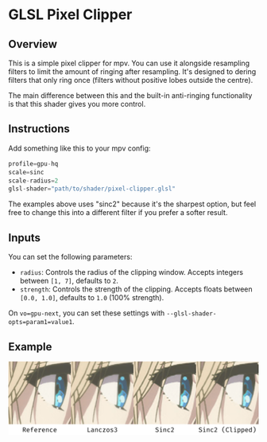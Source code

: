 # GLSL Pixel Clipper

## Overview
This is a simple pixel clipper for mpv. You can use it alongside resampling filters to limit the amount of ringing after resampling. It's designed to dering filters that only ring once (filters without positive lobes outside the centre).

The main difference between this and the built-in anti-ringing functionality is that this shader gives you more control.

## Instructions
Add something like this to your mpv config:
```c
profile=gpu-hq
scale=sinc
scale-radius=2
glsl-shader="path/to/shader/pixel-clipper.glsl"
```
The examples above uses "sinc2" because it's the sharpest option, but feel free to change this into a different filter if you prefer a softer result.

## Inputs
You can set the following parameters:
- `radius`: Controls the radius of the clipping window. Accepts integers between `[1, 7]`, defaults to `2`.
- `strength`: Controls the strength of the clipping. Accepts floats between `[0.0, 1.0]`, defaults to `1.0` (100% strength).

On `vo=gpu-next`, you can set these settings with `--glsl-shader-opts=param1=value1`.

## Example
![Pixel Clipper Example](./example.png "Pixel Clipper Example")
